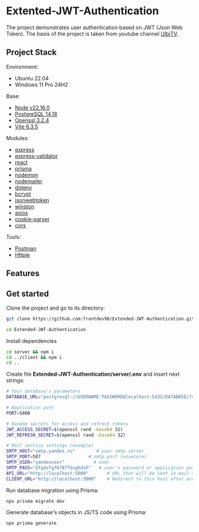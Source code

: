 # Extented-JWT-Authentication

The project demonstrates user authentication based on JWT (Json Web Token).
The basis of the project is taken from youtube channel [UlbiTV](https://www.youtube.com/watch?v=fN25fMQZ2v0&t=5160s&ab_channel=UlbiTV).

## Project Stack

Environment:

- Ubuntu 22.04
- Windows 11 Pro 24H2

Base:

- [Node v22.16.0](https://nodejs.org/en/blog/release/v22.16.0)
- [PostgreSQL 14.18](https://www.postgresql.org/about/news/postgresql-175-169-1513-1418-and-1321-released-3072/)
- [Openssl 3.2.4](https://www.openssl.org/)
- [Vite 6.3.5](https://vite.dev/)

Modules:

- [express](https://www.npmjs.com/package/express)
- [express-validator](https://www.npmjs.com/package/express-validator)
- [react](https://www.npmjs.com/package/react)
- [prisma](https://www.prisma.io/)
- [nodemon](https://www.npmjs.com/package/nodemon)
- [nodemailer](https://www.npmjs.com/package/nodemailer)
- [dotenv](https://www.npmjs.com/package/dotenv)
- [bcrypt](https://www.npmjs.com/package/bcrypt)
- [jsonwebtoken](https://www.npmjs.com/package/jsonwebtoken)
- [winston](https://www.npmjs.com/package/winston)
- [axios](https://www.npmjs.com/package/axios)
- [cookie-parser](https://www.npmjs.com/package/cookie-parser)
- [cors](https://www.npmjs.com/package/cors)

Tools:

- [Postman](https://www.postman.com/)
- [Httpie](https://httpie.io/)

## Features

## Get started

Clone the project and go to its directory:

```bash
git clone https://github.com:frontdev98/Extended-JWT-Authentication.git
```

```bash
cd Extended-JWT-Authentication
```

Install dependencies

```bash
cd server && npm i
cd ../client && npm i
cd ..
```

Create file **Extended-JWT-Authentication/server/.env** and insert next strings:

```bash
# Your database's parameters
DATABASE_URL="postgresql://USERNAME:PASSWORD@localhost:5432/DATABASE/?schema=SCHEMA"

# Application port
PORT=5000

# Random secrets for access and refresh tokens
JWT_ACCESS_SECRET=$(openssl rand -base64 32)
JWT_REFRESH_SECRET=$(openssl rand -base64 32)

# Mail service settings (example)
SMTP_HOST="smtp.yandex.ru"        # your smtp server
SMTP_PORT=587                  # smtp port (unsecure)
SMTP_USER="yandexuser"           # user
SMTP_PASS="dfgdsfg76787fdsghdsh"   # user's password or application password
API_URL="http://localhost:5000"       # URL that will be sent in mail text body
CLIENT_URL="http://localhost:3000"    # Redirect to this host after account activation (to Frontend)
```

Run database migration using Prisma:

```bash
npx prisma migrate dev
```

Generate database's objects in JS/TS code using Prisma:

```bash
npx prisma generate
```
